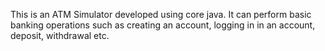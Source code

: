 This is an ATM Simulator developed using core java. It can perform basic banking operations such as creating an account, logging in in an account, deposit, withdrawal etc.
